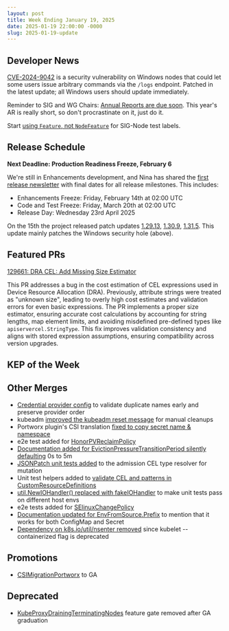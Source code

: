 ```yaml
---
layout: post
title: Week Ending January 19, 2025
date: 2025-01-19 22:00:00 -0000
slug: 2025-01-19-update
---
```


## Developer News

[CVE-2024-9042](https://github.com/kubernetes/kubernetes/issues/129654) is a security vulnerability on Windows nodes that could let some users issue arbitrary commands via the `/logs` endpoint.  Patched in the latest update; all Windows users should update immediately.

Reminder to SIG and WG Chairs: [Annual Reports are due soon](https://groups.google.com/a/kubernetes.io/g/dev/c/D73_pD9jIRI).  This year's AR is really short, so don't procrastinate on it, just do it.

Start [using `Feature`, not `NodeFeature`](https://github.com/kubernetes/kubernetes/pull/129166) for SIG-Node test labels.

## Release Schedule

**Next Deadline: Production Readiness Freeze, February 6**

We're still in Enhancements development, and Nina has shared the [first release newsletter](https://groups.google.com/a/kubernetes.io/g/dev/c/ofJFFfOBhdc) with final dates for all release milestones.  This includes:

* Enhancements Freeze:  Friday, February 14th at 02:00 UTC
* Code and Test Freeze: Friday, March 20th at 02:00 UTC
* Release Day: Wednesday 23rd April 2025 

On the 15th the project released patch updates [1.29.13](https://github.com/kubernetes/kubernetes/blob/master/CHANGELOG/CHANGELOG-1.29.md), [1.30.9](https://github.com/kubernetes/kubernetes/blob/master/CHANGELOG/CHANGELOG-1.30.md), [1.31.5](https://github.com/kubernetes/kubernetes/blob/master/CHANGELOG/CHANGELOG-1.31.md).  This update mainly patches the Windows security hole (above).

## Featured PRs

[129661: DRA CEL: Add Missing Size Estimator](https://github.com/kubernetes/kubernetes/pull/129661)

This PR addresses a bug in the cost estimation of CEL expressions used in Device Resource Allocation (DRA).
Previously, attribute strings were treated as "unknown size", leading to overly high cost estimates and validation
errors for even basic expressions. The PR implements a proper size estimator, ensuring accurate cost calculations
by accounting for string lengths, map element limits, and avoiding misdefined pre-defined types like `apiservercel.StringType`.
This fix improves validation consistency and aligns with stored expression assumptions,
ensuring compatibility across version upgrades.

## KEP of the Week


## Other Merges

* [Credential provider config](https://github.com/kubernetes/kubernetes/pull/129669) to validate duplicate names early and preserve provider order
* kubeadm [improved the kubeadm reset message](https://github.com/kubernetes/kubernetes/pull/129644) for manual cleanups
* Portworx plugin's CSI translation [fixed to copy secret name & namespace](https://github.com/kubernetes/kubernetes/pull/129630)
* e2e test added for [HonorPVReclaimPolicy](https://github.com/kubernetes/kubernetes/pull/129581)
* [Documentation added for EvictionPressureTransitionPeriod silently defaulting](https://github.com/kubernetes/kubernetes/issues/129548) 0s to 5m
* [JSONPatch unit tests added](https://github.com/kubernetes/kubernetes/pull/129303) to the admission CEL type resolver for mutation
* Unit test helpers added to [validate CEL and patterns in CustomResourceDefinitions](https://github.com/kubernetes/kubernetes/pull/129028)
* [util.NewIOHandler() replaced with fakeIOHandler](https://github.com/kubernetes/kubernetes/pull/128997) to make unit tests pass on different host envs
* e2e tests added for [SElinuxChangePolicy](https://github.com/kubernetes/kubernetes/pull/128700)
* [Documentation updated for EnvFromSource.Prefix](https://github.com/kubernetes/kubernetes/pull/124300) to mention that it works for both ConfigMap and Secret
* [Dependency on k8s.io/util/nsenter removed](https://github.com/kubernetes/kubernetes/pull/122016) since kubelet --containerized flag is deprecated

## Promotions

* [CSIMigrationPortworx](https://github.com/kubernetes/kubernetes/pull/129297) to GA

## Deprecated

* [KubeProxyDrainingTerminatingNodes](https://github.com/kubernetes/kubernetes/pull/129692) feature gate removed after GA graduation
